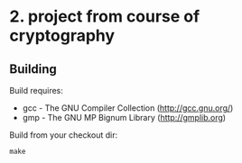 # 2. project from course of cryptography

## Building

Build requires:
* gcc - The GNU Compiler Collection (http://gcc.gnu.org/)
* gmp - The GNU MP Bignum Library (http://gmplib.org)

Build from your checkout dir:

    make

